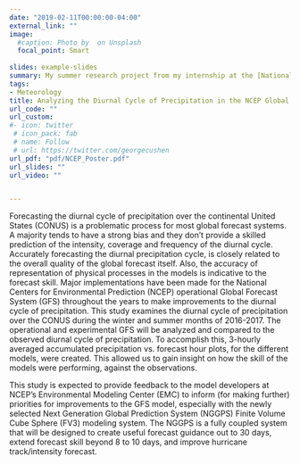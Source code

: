 ```yaml
---
date: "2019-02-11T00:00:00-04:00"
external_link: ""
image:
  #caption: Photo by  on Unsplash
  focal_point: Smart
  
slides: example-slides
summary: My summer research project from my internship at the [National Centers for Environmental Prediction](https://www.ncep.noaa.gov)
tags:
- Meteorology
title: Analyzing the Diurnal Cycle of Precipitation in the NCEP Global Forecast System
url_code: ""
url_custom: 
#- icon: twitter
 # icon_pack: fab
 # name: Follow
 # url: https://twitter.com/georgecushen
url_pdf: "pdf/NCEP_Poster.pdf"
url_slides: ""
url_video: ""


---
```

Forecasting the diurnal cycle of precipitation over the continental United States (CONUS) is a problematic process for most global forecast systems. A majority tends to have a strong bias and they don’t provide a skilled prediction of the intensity, coverage and frequency of the diurnal cycle. Accurately forecasting the diurnal precipitation cycle, is closely related to the overall quality of the global forecast itself. Also, the accuracy of representation of physical processes in the models is indicative to the forecast skill. Major implementations have been made for the National Centers for Environmental Prediction (NCEP) operational Global Forecast System (GFS) throughout the years to make improvements to the diurnal cycle of precipitation. This study examines the diurnal cycle of precipitation over the CONUS during the winter and summer months of 2016-2017. The operational and experimental GFS will be analyzed and compared to the observed diurnal cycle of precipitation. To accomplish this, 3-hourly averaged accumulated precipitation vs. forecast hour plots, for the different models, were created. This allowed us to gain insight on how the skill of the models were performing, against the observations. 

This study is expected to provide feedback to the model developers at NCEP’s Environmental Modeling Center (EMC) to inform (for making further) priorities for improvements to the GFS model, especially with the newly selected Next Generation Global Prediction System (NGGPS) Finite Volume Cube Sphere (FV3) modeling system. The NGGPS is a fully coupled system that will be designed to create useful forecast guidance out to 30 days, extend forecast skill beyond 8 to 10 days, and improve hurricane track/intensity forecast.

